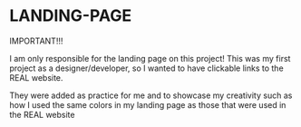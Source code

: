 # LANDING-PAGE

IMPORTANT!!! 

I am only responsible for the landing page on this project!
This was my first project as a designer/developer, so I wanted to have clickable links to the REAL website.

They were added as practice for me and to showcase my creativity such as how I used the same colors in my landing page as 
those that were used in the REAL website
